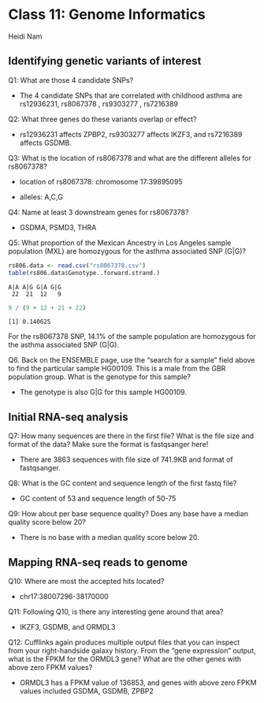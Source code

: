 # Class 11: Genome Informatics
Heidi Nam

## Identifying genetic variants of interest

Q1: What are those 4 candidate SNPs?

- The 4 candidate SNPs that are correlated with childhood asthma are
  rs12936231, rs8067378 , rs9303277 , rs7216389

Q2: What three genes do these variants overlap or effect?

- rs12936231 affects ZPBP2, rs9303277 affects IKZF3, and rs7216389
  affects GSDMB.

Q3: What is the location of rs8067378 and what are the different alleles
for rs8067378?

- location of rs8067378: chromosome 17:39895095

- alleles: A,C,G

Q4: Name at least 3 downstream genes for rs8067378?

- GSDMA, PSMD3, THRA

Q5: What proportion of the Mexican Ancestry in Los Angeles sample
population (MXL) are homozygous for the asthma associated SNP (G\|G)?

``` r
rs806.data <- read.csv("rs8067378.csv")
table(rs806.data$Genotype..forward.strand.)
```


    A|A A|G G|A G|G 
     22  21  12   9 

``` r
9 / (9 + 12 + 21 + 22)
```

    [1] 0.140625

For the rs8067378 SNP, 14.1% of the sample population are homozygous for
the asthma associated SNP (G\|G).

Q6. Back on the ENSEMBLE page, use the “search for a sample” field above
to find the particular sample HG00109. This is a male from the GBR
population group. What is the genotype for this sample?

- The genotype is also G\|G for this sample HG00109.

## Initial RNA-seq analysis

Q7: How many sequences are there in the first file? What is the file
size and format of the data? Make sure the format is fastqsanger here!

- There are 3863 sequences with file size of 741.9KB and format of
  fastqsanger.

Q8: What is the GC content and sequence length of the first fastq file?

- GC content of 53 and sequence length of 50-75

Q9: How about per base sequence quality? Does any base have a median
quality score below 20?

- There is no base with a median quality score below 20.

## Mapping RNA-seq reads to genome

Q10: Where are most the accepted hits located?

- chr17:38007296-38170000

Q11: Following Q10, is there any interesting gene around that area?

- IKZF3, GSDMB, and ORMDL3

Q12: Cufflinks again produces multiple output files that you can inspect
from your right-handside galaxy history. From the “gene expression”
output, what is the FPKM for the ORMDL3 gene? What are the other genes
with above zero FPKM values?

- ORMDL3 has a FPKM value of 136853, and genes with above zero FPKM
  values included GSDMA, GSDMB, ZPBP2
